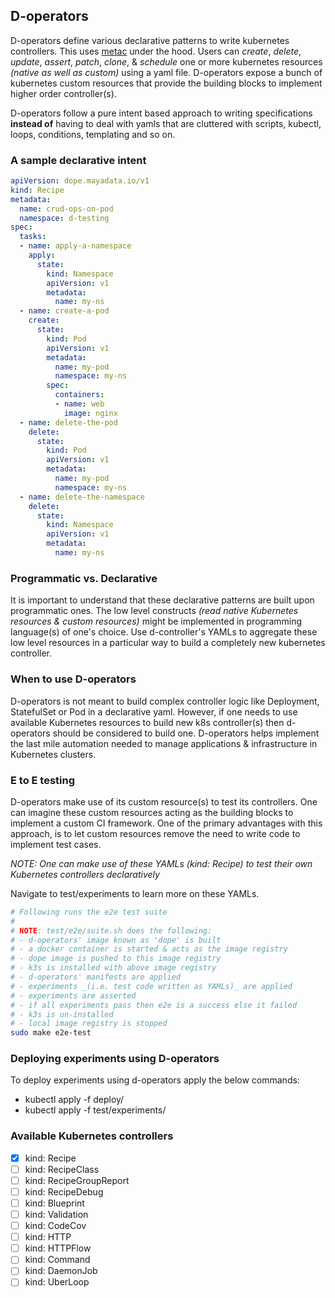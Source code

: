 ## D-operators
D-operators define various declarative patterns to write kubernetes controllers. This uses [metac](https://github.com/AmitKumarDas/metac/) under the hood. Users can _create_, _delete_, _update_, _assert_, _patch_, _clone_, & _schedule_ one or more kubernetes resources _(native as well as custom)_ using a yaml file. D-operators expose a bunch of kubernetes custom resources that provide the building blocks to implement higher order controller(s).

D-operators follow a pure intent based approach to writing specifications **instead of** having to deal with yamls that are cluttered with scripts, kubectl, loops, conditions, templating and so on.

### A sample declarative intent
```yaml
apiVersion: dope.mayadata.io/v1
kind: Recipe
metadata:
  name: crud-ops-on-pod
  namespace: d-testing
spec:
  tasks:
  - name: apply-a-namespace
    apply: 
      state: 
        kind: Namespace
        apiVersion: v1
        metadata:
          name: my-ns
  - name: create-a-pod
    create: 
      state: 
        kind: Pod
        apiVersion: v1
        metadata:
          name: my-pod
          namespace: my-ns
        spec:
          containers:
          - name: web
            image: nginx
  - name: delete-the-pod
    delete: 
      state: 
        kind: Pod
        apiVersion: v1
        metadata:
          name: my-pod
          namespace: my-ns
  - name: delete-the-namespace
    delete: 
      state: 
        kind: Namespace
        apiVersion: v1
        metadata:
          name: my-ns
```

### Programmatic vs. Declarative
It is important to understand that these declarative patterns are built upon programmatic ones. The low level constructs _(read native Kubernetes resources & custom resources)_ might be implemented in programming language(s) of one's choice. Use d-controller's YAMLs to aggregate these low level resources in a particular way to build a completely new kubernetes controller.

### When to use D-operators
D-operators is not meant to build complex controller logic like Deployment, StatefulSet or Pod in a declarative yaml. However, if one needs to use available Kubernetes resources to build new k8s controller(s) then d-operators should be considered to build one. D-operators helps implement the last mile automation needed to manage applications & infrastructure in Kubernetes clusters.

### E to E testing
D-operators make use of its custom resource(s) to test its controllers. One can imagine these custom resources acting as the building blocks to implement a custom CI framework. One of the primary advantages with this approach, is to let custom resources remove the need to write code to implement test cases.

_NOTE: One can make use of these YAMLs (kind: Recipe) to test their own Kubernetes controllers declaratively_

Navigate to test/experiments to learn more on these YAMLs.

```sh
# Following runs the e2e test suite
#
# NOTE: test/e2e/suite.sh does the following:
# - d-operators' image known as 'dope' is built
# - a docker container is started & acts as the image registry
# - dope image is pushed to this image registry
# - k3s is installed with above image registry
# - d-operators' manifests are applied
# - experiments _(i.e. test code written as YAMLs)_ are applied
# - experiments are asserted
# - if all experiments pass then e2e is a success else it failed
# - k3s is un-installed
# - local image registry is stopped
sudo make e2e-test
```

### Deploying experiments using D-operators
To deploy experiments using d-operators apply the below commands:
- kubectl apply -f deploy/
- kubectl apply -f test/experiments/<experiment-yaml>

### Available Kubernetes controllers
- [x] kind: Recipe
- [ ] kind: RecipeClass
- [ ] kind: RecipeGroupReport
- [ ] kind: RecipeDebug
- [ ] kind: Blueprint
- [ ] kind: Validation
- [ ] kind: CodeCov
- [ ] kind: HTTP
- [ ] kind: HTTPFlow
- [ ] kind: Command
- [ ] kind: DaemonJob
- [ ] kind: UberLoop
